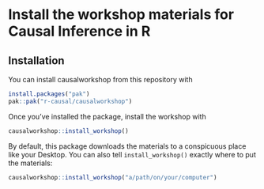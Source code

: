 
<!-- README.md is generated from README.Rmd. Please edit that file -->

# Install the workshop materials for Causal Inference in R

<!-- badges: start -->
<!-- badges: end -->

## Installation

You can install causalworkshop from this repository with

``` r
install.packages("pak")
pak::pak("r-causal/causalworkshop")
```

Once you’ve installed the package, install the workshop with

``` r
causalworkshop::install_workshop()
```

By default, this package downloads the materials to a conspicuous place
like your Desktop. You can also tell `install_workshop()` exactly where
to put the materials:

``` r
causalworkshop::install_workshop("a/path/on/your/computer")
```

